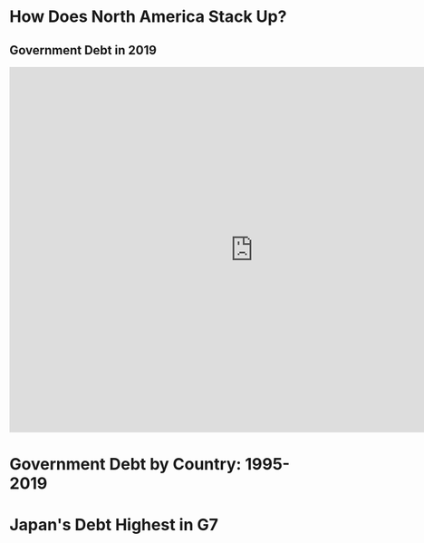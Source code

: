 # How Does North America Stack Up? 
## Government Debt in 2019

<iframe src="https://data.oecd.org/chart/6OcN" width="860" height="645" style="border: 0" mozallowfullscreen="true" webkitallowfullscreen="true" allowfullscreen="true"><a href="https://data.oecd.org/chart/6OcN" target="_blank">OECD Chart: General government debt, Total, % of GDP, Annual, 2019</a></iframe>

# Government Debt by Country: 1995-2019

<div class="flourish-embed flourish-chart" data-src="visualisation/11147078"><script src="https://public.flourish.studio/resources/embed.js"></script></div>

# Japan's Debt Highest in G7

<div class="flourish-embed flourish-hierarchy" data-src="visualisation/11151609"><script src="https://public.flourish.studio/resources/embed.js"></script></div>
